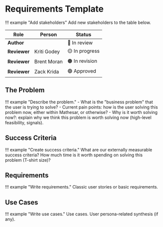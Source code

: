 # Requirements Template

!!! example "Add stakeholders"
	Add new stakeholders to the table below.

| **Role** | **Person** | **Status** |
|-|-|-|
| **Author** | | 🔵 In review |
| **Reviewer** | Kriti Godey |  🟡 In progress |
| **Reviewer** | Brent Moran | 🟠 In revision |
| **Reviewer** | Zack Krida | 🟢 Approved |

## The Problem

!!! example "Describe the problem."
	- What is the "business problem" that the user is trying to solve?
	- Current pain points: how is the user solving this problem now, either within Mathesar, or otherwise?
	- Why is it worth solving now?: explain why we think this problem is worth solving now (high-level feasibility, signals).

## Success Criteria

!!! example "Create success criteria."
	What are our externally measurable success criteria?
	How much time is it worth spending on solving this problem (T-shirt size)?

## Requirements

!!! example "Write requirements."
	Classic user stories or basic requirements.
	
## Use Cases

!!! example "Write use cases."
	Use cases.
	User persona-related synthesis (if any).
